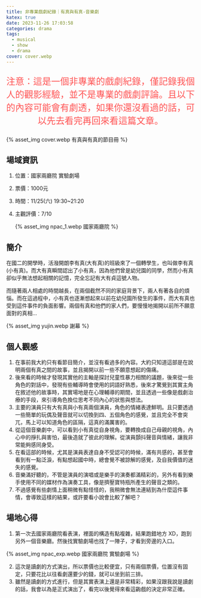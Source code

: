 ```yaml
---
title: 非專業戲劇紀錄｜有真與有真-音樂劇
katex: true
date: 2023-11-26 17:03:58
categories: drama
tags:
  - musical
  - show
  - drama
cover: cover.webp
---
```

<p style="font-size:1.5rem;color:#f55;text-align:center">
注意：這是一個非專業的戲劇紀錄，僅記錄我個人的觀影經驗，並不是專業的戲劇評論。且以下的內容可能會有劇透，如果你還沒看過的話，可以先去看完再回來看這篇文章。</p>

{% asset_img  cover.webp 有真與有真的節目冊 %}

## 場域資訊

1. 位置：國家兩廳院 實驗劇場
2. 票價：1000元
3. 時間：11/25(六) 19:30~21:20
4. 主觀評價：7/10

   {% asset_img  npac_1.webp 國家兩廳院 %}

## 簡介

在國二的開學時，活潑開朗李有真(大有真)的班級來了一個轉學生，也叫做李有真(小有真)。而大有真瞬間認出了小有真，因為他們曾是幼兒園的同學，然而小有真卻似乎無法想起相關的記憶，完全忘記有大有貞這號人物。

而隨著兩人相處的時間越長，在兩個截然不同的家庭背景下，兩人有著各自的煩惱。而在這過程中，小有真也逐漸想起來以前在幼兒園所發生的事件，而大有真也受到這件事件的負面影響。兩個有真和他們的家人們，要慢慢地揭開以前所不願意面對的真相...

{% asset_img  yujin.webp 謝幕 %}

## 個人觀感

1. 在事前我大約只有看節目簡介，並沒有看過多的內容。大約只知道這部是在說明兩個有真之間的故事，並且揭開以前一些不願意想起的傷痛。
2. 後來看的時候才發現其實他的主軸是探討兒童性暴力相關的議題，後來從一些角色的對話中，發現有些輔導時會使用的詞語好熟悉，後來才驚覺到其實主角在敘述他的故事時，其實場地是在心理輔導的期間，並且透過一些像是戲劇治療的手段，來引導角色換位思考不同內心的狀態與想法。
3. 主要的演員只有大有真與小有真兩個演員，角色的情緒表達鮮明。且只要透過一些簡單的玩偶及聲音就可以切換到四、五個角色的感覺，並且完全不會突兀，馬上可以知道角色的區隔，這真的滿厲害的。
4. 從這個音樂劇中，可以看到小有真從自身視角，要轉換成自己母親的視角，內心中的掙扎與害怕，最後造就了彼此的理解。從演員顫抖聲音與情緒，讓我非常能夠感同身受。
5. 在看這部的時候，尤其是演員表達自身不受認可的時候，滿有共感的，甚至會看到有一點泛淚，有點想起國中時，總會覺不被諒解的感覺，及自我價值的迷失的感覺。
6. 音樂滿好聽的，不管是演員的演唱或是樂手的演奏都滿精彩的，另外有看到樂手使用不同的媒材作為演奏工具，像是擠壓寶特瓶所產生的聲音之類的。
7. 不過感覺有些劇情上面稍微有點怪怪的，我稍微會無法連結到為什麼這件事情，會導致這樣的結果，或許要看小說會比較了解吧？

## 場地心得

1. 第一次去國家兩廳院看表演，裡面的構造有點複雜，結果跑錯地方 XD，跑到另外一個音樂廳。然後找實驗劇場也找了一陣子，才看到旁邊的入口。

{% asset_img  npac_exp.webp 國家兩廳院 實驗劇場 %}

2. 這次是讀劇的方式演出，所以票價也比較便宜，只有兩個票價，位置沒有固定，只要花比以往看劇還要少的錢，就可以坐到前三排。
3. 雖然是讀劇的方式進行，但是其實表演上還是非常精彩，如果沒跟我說是讀劇的話，我會以為是正式演出了，看完以後覺得來看這齣戲的決定非常正確。